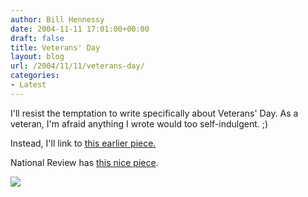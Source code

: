 ```yaml
---
author: Bill Hennessy
date: 2004-11-11 17:01:00+00:00
draft: false
title: Veterans' Day
layout: blog
url: /2004/11/11/veterans-day/
categories:
- Latest
---
```


I'll resist the temptation to write specifically about Veterans' Day. As a veteran, I'm afraid anything I wrote would too self-indulgent. ;)

Instead, I'll link to [this earlier piece.](https://blog.billhennessy.com/Default.aspx?tabid=1&newsType=ArticleView&articleId=33)

National Review has [this nice piece](https://www.nationalreview.com/owens/owens200411110831.asp).

![](https://blog.billhennessy.com/aggbug.aspx?PostID=499)

